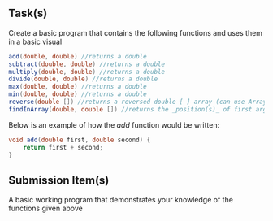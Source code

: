 Task(s)
-------
Create a basic program that contains the following functions and uses them in a basic visual

```java
add(double, double) //returns a double
subtract(double, double) //returns a double
multiply(double, double) //returns a double
divide(double, double) //returns a double
max(double, double) //returns a double
min(double, double) //returns a double
reverse(double []) //returns a reversed double [ ] array (can use ArrayLists if you prefer)
findInArray(double, double []) //returns the _position(s)_ of first argument found in the second argument
```

Below is an example of how the _add_ function would be written:
```java
void add(double first, double second) {
	return first + second;
}
```

Submission Item(s)
------------------
A basic working program that demonstrates your knowledge of the functions given above
